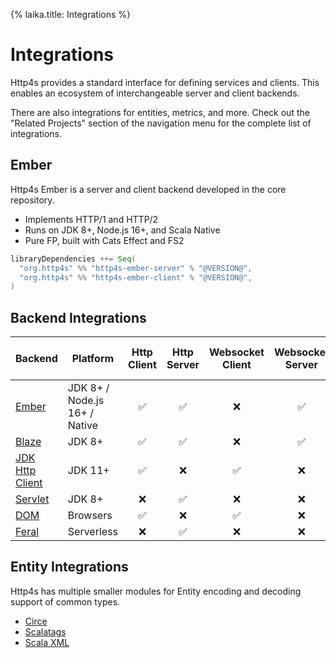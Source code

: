 {%
laika.title: Integrations
%}

# Integrations

Http4s provides a standard interface for defining services and clients. This enables an ecosystem of interchangeable server and client backends.

There are also integrations for entities, metrics, and more. Check out the "Related Projects" section of the navigation menu for the complete list of integrations.

## Ember

Http4s Ember is a server and client backend developed in the core repository.

- Implements HTTP/1 and HTTP/2
- Runs on JDK 8+, Node.js 16+, and Scala Native
- Pure FP, built with Cats Effect and FS2

```scala
libraryDependencies ++= Seq(
  "org.http4s" %% "http4s-ember-server" % "@VERSION@",
  "org.http4s" %% "http4s-ember-client" % "@VERSION@",
)
```

## Backend Integrations

| Backend                                                          | Platform                      | Http Client | Http Server | Websocket Client | Websocket Server | Proxy support (Client) |
|------------------------------------------------------------------|-------------------------------|:-----------:|:-----------:|:----------------:|:----------------:|:----------------------:|
| [Ember](#ember)                                                  | JDK 8+ / Node.js 16+ / Native | ✅           | ✅           | ❌                | ✅                | ❌                      |
| [Blaze](https://github.com/http4s/blaze)                         | JDK 8+                        | ✅           | ✅           | ❌                | ✅                | ❌                      |
| [JDK Http Client](https://jdk-http-client.http4s.org/stable/)    | JDK 11+                       | ✅           | ❌           | ✅                | ❌                | ✅                      |
| [Servlet](https://github.com/http4s/http4s-servlet)              | JDK 8+                        | ❌           | ✅           | ❌                | ❌                | ❌                      |
| [DOM](https://http4s.github.io/http4s-dom)                       | Browsers                      | ✅           | ❌           | ✅                | ❌                | ❌                      |
| [Feral](https://github.com/typelevel/feral)                      | Serverless                    | ❌           | ✅           | ❌                | ❌                | ❌                      |

## Entity Integrations

Http4s has multiple smaller modules for Entity encoding and decoding support of common types.

- [Circe](json.md)
- [Scalatags](https://github.com/http4s/http4s-scalatags)
- [Scala XML](https://github.com/http4s/http4s-scala-xml)
